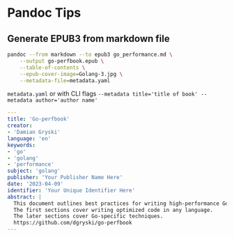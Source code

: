 # Pandoc Tips

## Generate **EPUB3** from **markdown** file
```bash
pandoc --from markdown --to epub3 go_performance.md \
    --output go-perfbook.epub \
    --table-of-contents \
    --epub-cover-image=Golang-3.jpg \
    --metadata-file=metadata.yaml
```
`metadata.yaml` or with CLI flags `--metadata title='title of book' --metadata author='author name'`
```yaml
---
title: 'Go-perfbook'
creator:
- 'Damian Gryski'
language: 'en'
keywords:
- 'go'
- 'golang'
- 'performance'
subject: 'golang'
publisher: 'Your Publisher Name Here'
date: '2023-04-09'
identifier: 'Your Unique Identifier Here'
abstract: |
  This document outlines best practices for writing high-performance Go code. 
  The first sections cover writing optimized code in any language. 
  The later sections cover Go-specific techniques. 
  https://github.com/dgryski/go-perfbook
---
```